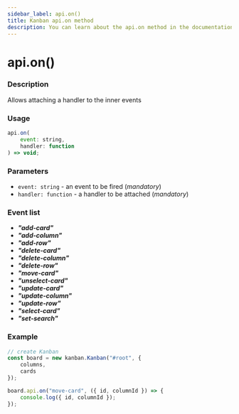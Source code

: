```yaml
---
sidebar_label: api.on()
title: Kanban api.on method
description: You can learn about the api.on method in the documentation of the JavaScript Kanban library. Browse developer guides and API reference, try out code examples and live demos.
---
```


# api.on()

### Description

Allows attaching a handler to the inner events

### Usage

~~~jsx {}
api.on(
	event: string,
	handler: function
) => void;
~~~

### Parameters

- `event: string` -  an event to be fired (*mandatory*)
- `handler: function` - a handler to be attached (*mandatory*)

### Event list

- ***"add-card"***
- ***"add-column"***
- ***"add-row"***
- ***"delete-card"***
- ***"delete-column"***
- ***"delete-row"***
- ***"move-card"***
- ***"unselect-card"***
- ***"update-card"***
- ***"update-column"***
- ***"update-row"***
- ***"select-card"***
- ***"set-search"***

### Example

~~~jsx {7-9}
// create Kanban
const board = new kanban.Kanban("#root", {
	columns,
	cards
});

board.api.on("move-card", ({ id, columnId }) => {
	console.log({ id, columnId });
});
~~~
